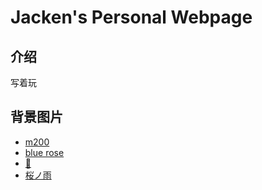 # Jacken's Personal Webpage

## 介绍
写着玩

## 背景图片
* [m200](https://www.pixiv.net/artworks/89075219)
* [blue rose](https://www.pixiv.net/artworks/75902731)
* [🌸](https://www.pixiv.net/artworks/88049339)
* [桜ノ雨](https://www.pixiv.net/artworks/58883954)